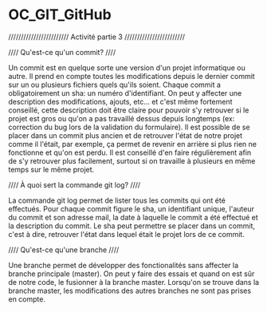 # OC_GIT_GitHub


////////////////////////    Activité partie 3    ////////////////////////   



////    Qu'est-ce qu'un commit?    ////


  Un commit est en quelque sorte une version d'un projet informatique ou autre.
  Il prend en compte toutes les modifications depuis le dernier commit sur un ou plusieurs fichiers quels qu'ils soient.
  Chaque commit a obligatoirement un sha: un numéro d'identifiant. On peut y affecter une description des modifications, ajouts, etc... et c'est même fortement conseillé, cette description doit être claire pour pouvoir s'y retrouver si le projet est gros ou qu'on a pas travaillé dessus depuis longtemps (ex: correction du bug lors de la validation du formulaire).
  Il est possible de se placer dans un commit plus ancien et de retrouver l'état de notre projet comme il l'était, par exemple, ça permet de revenir en arrière si plus rien ne fonctionne et qu'on est perdu.
  Il est conseillé d'en faire régulièrement afin de s'y retrouver plus facilement, surtout si on travaille à plusieurs en même temps sur le même projet.


////    À quoi sert la commande git log?    ////


  La commande git log permet de lister tous les commits qui ont été effectués.
  Pour chaque commit figure le sha, un identifiant unique, l'auteur du commit et son adresse mail, la date à laquelle le commit a été effectué et la description du commit.
  Le sha peut permettre se placer dans un commit, c'est à dire, retrouver l'état dans lequel était le projet lors de ce commit.

////    Qu'est-ce qu'une branche    ////

  
  Une branche permet de développer des fonctionalités sans affecter la branche principale (master).
  On peut y faire des essais et quand on est sûr de notre code, le fusionner à la branche master.
  Lorsqu'on se trouve dans la branche master, les modifications des autres branches ne sont pas prises en compte.
  
